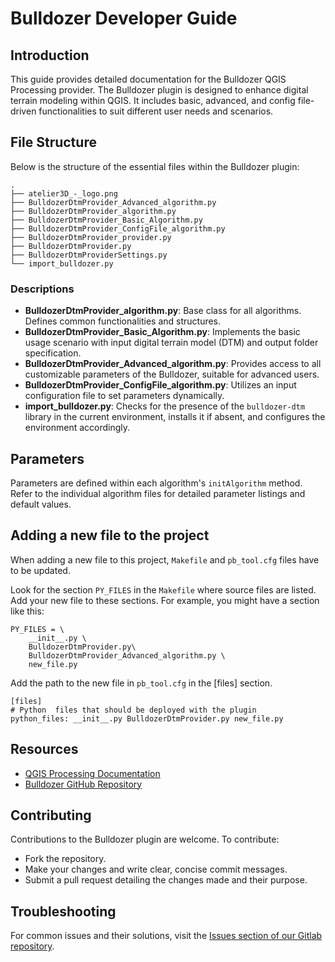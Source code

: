 # Bulldozer Developer Guide

## Introduction

This guide provides detailed documentation for the Bulldozer QGIS Processing provider. The Bulldozer plugin is designed to enhance digital terrain modeling within QGIS. It includes basic, advanced, and config file-driven functionalities to suit different user needs and scenarios.

## File Structure

Below is the structure of the essential files within the Bulldozer plugin:

```
.
├── atelier3D_-_logo.png
├── BulldozerDtmProvider_Advanced_algorithm.py
├── BulldozerDtmProvider_algorithm.py
├── BulldozerDtmProvider_Basic_Algorithm.py
├── BulldozerDtmProvider_ConfigFile_algorithm.py
├── BulldozerDtmProvider_provider.py
├── BulldozerDtmProvider.py
├── BulldozerDtmProviderSettings.py
└── import_bulldozer.py
```

### Descriptions

- **BulldozerDtmProvider_algorithm.py**: Base class for all algorithms. Defines common functionalities and structures.
- **BulldozerDtmProvider_Basic_Algorithm.py**: Implements the basic usage scenario with input digital terrain model (DTM) and output folder specification.
- **BulldozerDtmProvider_Advanced_algorithm.py**: Provides access to all customizable parameters of the Bulldozer, suitable for advanced users.
- **BulldozerDtmProvider_ConfigFile_algorithm.py**: Utilizes an input configuration file to set parameters dynamically.
- **import_bulldozer.py**: Checks for the presence of the `bulldozer-dtm` library in the current environment, installs it if absent, and configures the environment accordingly.


## Parameters

Parameters are defined within each algorithm's `initAlgorithm` method. Refer to the individual algorithm files for detailed parameter listings and default values.

## Adding a new file to the project
When adding a new file to this project, `Makefile` and `pb_tool.cfg` files have to be updated.

Look for the section `PY_FILES` in the `Makefile` where source files are listed. Add your new file to these sections. For example, you might have a section like this:

```
PY_FILES = \
	__init__.py \
	BulldozerDtmProvider.py\
	BulldozerDtmProvider_Advanced_algorithm.py \
    new_file.py
```

Add the path to the new file in `pb_tool.cfg` in the [files] section.

```
[files]
# Python  files that should be deployed with the plugin
python_files: __init__.py BulldozerDtmProvider.py new_file.py
```


## Resources

- [QGIS Processing Documentation](https://docs.qgis.org/3.34/en/docs/user_manual/processing/scripts.html)
- [Bulldozer GitHub Repository](https://gitlab.cnes.fr/3d/tools/bulldozer-qgis-plugin)

## Contributing

Contributions to the Bulldozer plugin are welcome. To contribute:
- Fork the repository.
- Make your changes and write clear, concise commit messages.
- Submit a pull request detailing the changes made and their purpose.

## Troubleshooting

For common issues and their solutions, visit the [Issues section of our Gitlab repository](https://gitlab.cnes.fr/3d/tools/bulldozer-qgis-plugin/-/issues).
